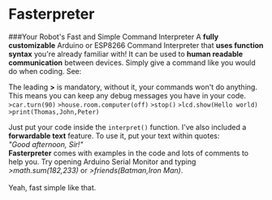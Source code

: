 # Fasterpreter
###Your Robot's Fast and Simple Command Interpreter 
A **fully customizable** Arduino or ESP8266 Command Interpreter that **uses function syntax** you're already familiar with!
It can be used to **human readable communication** between devices. Simply give a command like you would do when coding. See:

The leading **>** is mandatory, without it, your commands won't do anything. This means you can keep any debug messages you have in your code.
<br>
`>car.turn(90)`
`>house.room.computer(off)`
`>stop()`
`>lcd.show(Hello world)`
`>print(Thomas,John,Peter)`

Just put your code inside the `interpret()` function.
I've also included a **forwardable text** feature. To use it, put your text within quotes:
<br>
*"Good afternoon, Sir!"*
<br>
**Fasterpreter** comes with examples in the code and lots of comments to help you. Try opening Arduino Serial Monitor and typing <em>>math.sum(182,233)</em> or <em>>friends(Batman,Iron Man)</em>.
<br>
<br>
Yeah, fast simple like that.<br>

